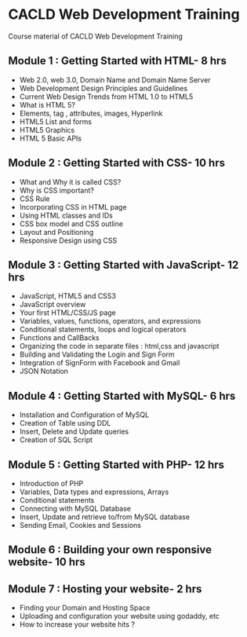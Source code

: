 # CACLD Web Development Training

Course material of CACLD Web Development Training

## Module 1 : Getting Started with HTML- 8 hrs

* Web 2.0, web 3.0, Domain Name and Domain Name Server
* Web Development Design Principles and Guidelines
* Current Web Design Trends from HTML 1.0 to HTML5
* What is HTML 5?
* Elements, tag , attributes, images, Hyperlink
* HTML5 List and forms
* HTML5 Graphics
* HTML 5 Basic APIs

## Module 2 : Getting Started with CSS- 10 hrs

* What and Why it is called CSS?
* Why is CSS important?
* CSS Rule
* Incorporating CSS in HTML page
* Using HTML classes and IDs
* CSS box model and CSS outline
* Layout and Positioning
* Responsive Design using CSS

## Module 3 : Getting Started with JavaScript- 12 hrs

* JavaScript, HTML5 and CSS3
* JavaScript overview
* Your first HTML/CSS/JS page
* Variables, values, functions, operators, and expressions
* Conditional statements, loops and logical operators
* Functions and CallBacks
* Organizing the code in separate files : html,css and javascript
* Building and Validating the Login and Sign Form
* Integration of SignForm with Facebook and Gmail
* JSON Notation

## Module 4 : Getting Started with MySQL- 6 hrs

* Installation and Configuration of MySQL
* Creation of Table using DDL
* Insert, Delete and Update queries
* Creation of SQL Script

## Module 5 : Getting Started with PHP- 12 hrs

* Introduction of PHP
* Variables, Data types and expressions, Arrays
* Conditional statements
* Connecting with MySQL Database
* Insert, Update and retrieve to/from MySQL database
* Sending Email, Cookies and Sessions

## Module 6 : Building your own responsive website- 10 hrs

## Module 7 : Hosting your website- 2 hrs

* Finding your Domain and Hosting Space
* Uploading and configuration your website using godaddy, etc
* How to increase your website hits ?

